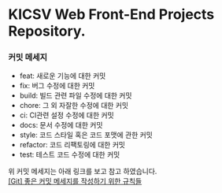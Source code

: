 # KICSV Web Front-End Projects Repository.

### 커밋 메세지
* feat: 새로운 기능에 대한 커밋
* fix: 버그 수정에 대한 커밋
* build: 빌드 관련 파일 수정에 대한 커밋
* chore: 그 외 자잘한 수정에 대한 커밋
* ci: CI관련 설정 수정에 대한 커밋
* docs: 문서 수정에 대한 커밋
* style: 코드 스타일 혹은 코드 포맷에 관한 커밋
* refactor: 코드 리팩토링에 대한 커밋
* test: 테스트 코드 수정에 대한 커밋

위 커밋 메세지는 아래 링크를 보고 참고 하였습니다.  
[[Git] 좋은 커밋 메세지를 작성하기 위한 규칙들](https://beomseok95.tistory.com/328)